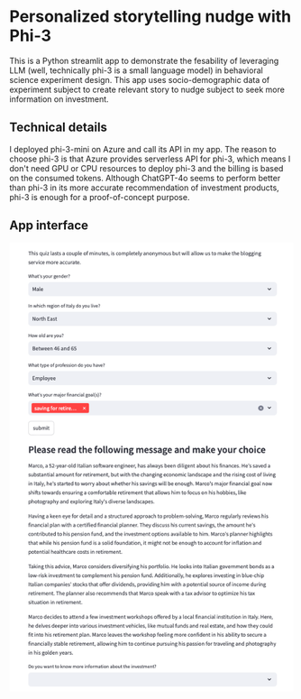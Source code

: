# Personalized storytelling nudge with Phi-3
This is a Python streamlit app to demonstrate the fesability of leveraging LLM (well, technically phi-3 is a small language model) in behavioral science experiment design. 
This app uses socio-demographic data of experiment subject to create relevant story to nudge subject to seek more information on investment.  

## Technical details
I deployed phi-3-mini on Azure and call its API in my app. The reason to choose phi-3 is that Azure provides serverless API for phi-3, which means I don't need GPU or CPU resources to deploy phi-3 and the billing is based on the consumed tokens. Although ChatGPT-4o seems to perform better than phi-3 in its more accurate recommendation of investment products, phi-3 is enough for a proof-of-concept purpose. 

## App interface

![app interface](https://github.com/claudiatang95/storynudge/blob/main/nudge_app.png)
